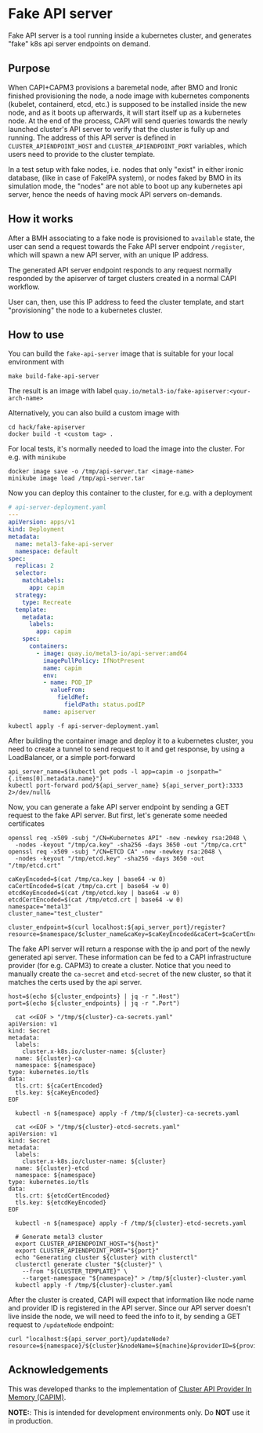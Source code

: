 # Fake API server

Fake API server is a tool running inside a kubernetes cluster,
and generates "fake" k8s api server endpoints on demand.

## Purpose

When CAPI+CAPM3 provisions a baremetal node, after BMO and Ironic finished
provisioning the node, a node image with kubernetes components (kubelet,
containerd, etcd, etc.) is supposed to be installed inside the new node,
and as it boots up afterwards, it will start itself up as a kubernetes node.
At the end of the process, CAPI will send queries towards the newly launched
cluster's API server to verify that the cluster is fully up and running.
The address of this API server is defined in `CLUSTER_APIENDPOINT_HOST`
and `CLUSTER_APIENDPOINT_PORT` variables, which users need to provide to the
cluster template.

In a test setup with fake nodes, i.e. nodes that only "exist" in either ironic database,
(like in case of FakeIPA system), or nodes faked by BMO in its simulation mode,
the "nodes" are not able to boot up any kubernetes api server,
hence the needs of having mock API servers on-demands.

## How it works

After a BMH associating to a fake node is provisioned to `available` state,
the user can send a request towards the Fake API server endpoint `/register`,
which will spawn a new API server, with an unique IP address.

The generated API server endpoint responds to any request normally responded
by the apiserver of target clusters created in a normal CAPI workflow.

User can, then, use this IP address to feed the cluster template, and start
"provisioning" the node to a kubernetes cluster.

## How to use

You can build the `fake-api-server` image that is suitable for
your local environment with

```shell
make build-fake-api-server
```

The result is an image with label `quay.io/metal3-io/fake-apiserver:<your-arch-name>`

Alternatively, you can also build a custom image with

```shell
cd hack/fake-apiserver
docker build -t <custom tag> .
```

For local tests, it's normally needed to load the image into the cluster.
For e.g. with `minikube`

```shell
docker image save -o /tmp/api-server.tar <image-name>
minikube image load /tmp/api-server.tar
```

Now you can deploy this container to the cluster, for e.g. with a deployment

```yaml
# api-server-deployment.yaml
---
apiVersion: apps/v1
kind: Deployment
metadata:
  name: metal3-fake-api-server
  namespace: default
spec:
  replicas: 2
  selector:
    matchLabels:
      app: capim
  strategy:
    type: Recreate
  template:
    metadata:
      labels:
        app: capim
    spec:
      containers:
        - image: quay.io/metal3-io/api-server:amd64
          imagePullPolicy: IfNotPresent
          name: capim
          env:
          - name: POD_IP
            valueFrom:
              fieldRef:
                fieldPath: status.podIP
          name: apiserver
```

```shell
kubectl apply -f api-server-deployment.yaml
```

After building the container image and deploy it to a kubernetes cluster,
you need to create a tunnel to send request to it and get response, by using
a LoadBalancer, or a simple port-forward

```shell
api_server_name=$(kubectl get pods -l app=capim -o jsonpath="{.items[0].metadata.name}")
kubectl port-forward pod/${api_server_name} ${api_server_port}:3333 2>/dev/null&
```

Now, you can generate a fake API server endpoint by sending
a GET request to the fake API server. But first, let's generate some needed certificates

```shell
openssl req -x509 -subj "/CN=Kubernetes API" -new -newkey rsa:2048 \
  -nodes -keyout "/tmp/ca.key" -sha256 -days 3650 -out "/tmp/ca.crt"
openssl req -x509 -subj "/CN=ETCD CA" -new -newkey rsa:2048 \
  -nodes -keyout "/tmp/etcd.key" -sha256 -days 3650 -out "/tmp/etcd.crt"
```

```shell
caKeyEncoded=$(cat /tmp/ca.key | base64 -w 0)
caCertEncoded=$(cat /tmp/ca.crt | base64 -w 0)
etcdKeyEncoded=$(cat /tmp/etcd.key | base64 -w 0)
etcdCertEncoded=$(cat /tmp/etcd.crt | base64 -w 0)
namespace="metal3"
cluster_name="test_cluster"

cluster_endpoint=$(curl localhost:${api_server_port}/register?resource=$namespace/$cluster_name&caKey=$caKeyEncoded&caCert=$caCertEncoded&etcdKey=$etcdKeyEncoded&etcdCert=$etcdCertEncoded")
```

The fake API server will return a response with the ip and port of the newly
generated api server. These information can be fed to a CAPI infrastructure provider
(for e.g. CAPM3) to create a cluster. Notice that you need to manually create
the `ca-secret` and `etcd-secret` of the new cluster, so that it matches the certs
used by the api server.

```shell
host=$(echo ${cluster_endpoints} | jq -r ".Host")
port=$(echo ${cluster_endpoints} | jq -r ".Port")

  cat <<EOF > "/tmp/${cluster}-ca-secrets.yaml"
apiVersion: v1
kind: Secret
metadata:
  labels:
    cluster.x-k8s.io/cluster-name: ${cluster}
  name: ${cluster}-ca
  namespace: ${namespace}
type: kubernetes.io/tls
data:
  tls.crt: ${caCertEncoded}
  tls.key: ${caKeyEncoded}
EOF

  kubectl -n ${namespace} apply -f /tmp/${cluster}-ca-secrets.yaml

  cat <<EOF > "/tmp/${cluster}-etcd-secrets.yaml"
apiVersion: v1
kind: Secret
metadata:
  labels:
    cluster.x-k8s.io/cluster-name: ${cluster}
  name: ${cluster}-etcd
  namespace: ${namespace}
type: kubernetes.io/tls
data:
  tls.crt: ${etcdCertEncoded}
  tls.key: ${etcdKeyEncoded}
EOF

  kubectl -n ${namespace} apply -f /tmp/${cluster}-etcd-secrets.yaml

  # Generate metal3 cluster
  export CLUSTER_APIENDPOINT_HOST="${host}"
  export CLUSTER_APIENDPOINT_PORT="${port}"
  echo "Generating cluster ${cluster} with clusterctl"
  clusterctl generate cluster "${cluster}" \
    --from "${CLUSTER_TEMPLATE}" \
    --target-namespace "${namespace}" > /tmp/${cluster}-cluster.yaml
  kubectl apply -f /tmp/${cluster}-cluster.yaml
```

After the cluster is created, CAPI will expect that information like node name
and provider ID is registered in the API server. Since our API server doesn't
live inside the node, we will need to feed the info to it, by sending a
GET request to `/updateNode` endpoint:

```shell
curl "localhost:${api_server_port}/updateNode?resource=${namespace}/${cluster}&nodeName=${machine}&providerID=${providerID}"
```

## Acknowledgements

This was developed thanks to the implementation of
[Cluster API Provider In Memory (CAPIM)](https://github.com/kubernetes-sigs/cluster-api/tree/main/test/infrastructure/inmemory).

**NOTE:**:
This is intended for development environments only.
Do **NOT** use it in production.
